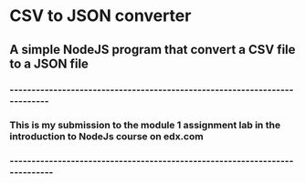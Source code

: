 # CSV to JSON converter

## A simple NodeJS program that convert a CSV file to a JSON file

### --------------------------------------------------------------------------

### This is my submission to the module 1 assignment lab in the introduction to NodeJs course on edx.com

### ---------------------------------------------------------------------------

